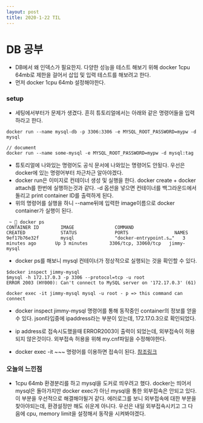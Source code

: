 ```yaml
---
layout: post
title: 2020-1-22 TIL
---
```


# DB 공부
- DB에서 왜 인덱스가 필요한지. 다양한 성능을 테스트 해보기 위해 docker 1cpu 64mb로 제한을 걸어서 삽입 및 입력 테스트를 해보려고 한다.
- 먼저 docker 1cpu 64mb 설정해야한다.

### setup

- 세팅에서부터가 문제가 생겼다. 흔히 튜토리얼에서는 아래와 같은 명령어들을 입력하라고 한다.

```shell
docker run --name mysql-db -p 3306:3306 -e MYSQL_ROOT_PASSWORD=mypw -d mysql

// document
docker run --name some-mysql -e MYSQL_ROOT_PASSWORD=mypw -d mysql:tag
```

- 튜토리얼에 나와있는 명령어도 공식 문서에 나와있는 명령어도 안됬다. 우선은 docker에 있는 명령어부터 차근차근 알아야겠다.
- docker run은 이미지로 컨테이너 생성 및 실행을 한다. docker create + docker attach를 한번에 실행하는것과 같다. -d 옵션을 넣으면 컨테이너를 백그라운드에서 돌리고 print container ID를 출력하게 된다.
- 위의 명령어를 실행을 하니 --name뒤에 입력한 image이름으로 docker container가 실행이 된다.

```shell
 ~  docker ps
CONTAINER ID        IMAGE               COMMAND                  CREATED             STATUS              PORTS                 NAMES
9ef17b76e32f        mysql               "docker-entrypoint.s…"   3 minutes ago       Up 3 minutes        3306/tcp, 33060/tcp   jimmy-mysql
```

- docker ps를 해보니 mysql 컨테이너가 정상적으로 실행되는 것을 확인할 수 있다.

```shell
$docker inspect jimmy-mysql
$mysql -h 172.17.0.3 -p 3306 --protocol=tcp -u root
ERROR 2003 (HY000): Can't connect to MySQL server on '172.17.0.3' (61)

docker exec -it jimmy-mysql mysql -u root - p => this command can connect
```

- docker inspect jimmy-mysql 명령어를 통해 동작중인 container의 정보를 얻을 수 있다. json타입중에 ipaddress라는 부분이 있는데, 172.17.0.3으로 확인되었다.

- ip address로 접속시도했을때 ERROR2003이 출력이 되었는데, 외부접속이 허용되지 않은것이다. 외부접속 허용을 위해 my.cnf파일을 수정해야한다.

- docker exec -it ~~~ 명령어를 이용하면 접속이 된다. [참조링크](https://github.com/docker-library/mysql/issues/527)


### 오늘의 느낀점

- 1cpu 64mb 환경분리를 하고 mysql을 도커로 띄우려고 했다. docker는 띄어서 mysql은 돌아가지만 docker exec가 아닌 mysql을 통한 외부접속은 안되고 있다. 이 부분을 우선적으로 해결해야될거 같다. 에러로그를 보니 외부접속에 대한 부분을 찾아야되는데, 환경설정만 해도 쉬운게 아니다. 우선은 내일 외부접속시키고 그 다음에 cpu, memory limit을 설정해서 동작을 시켜봐야겠다.
